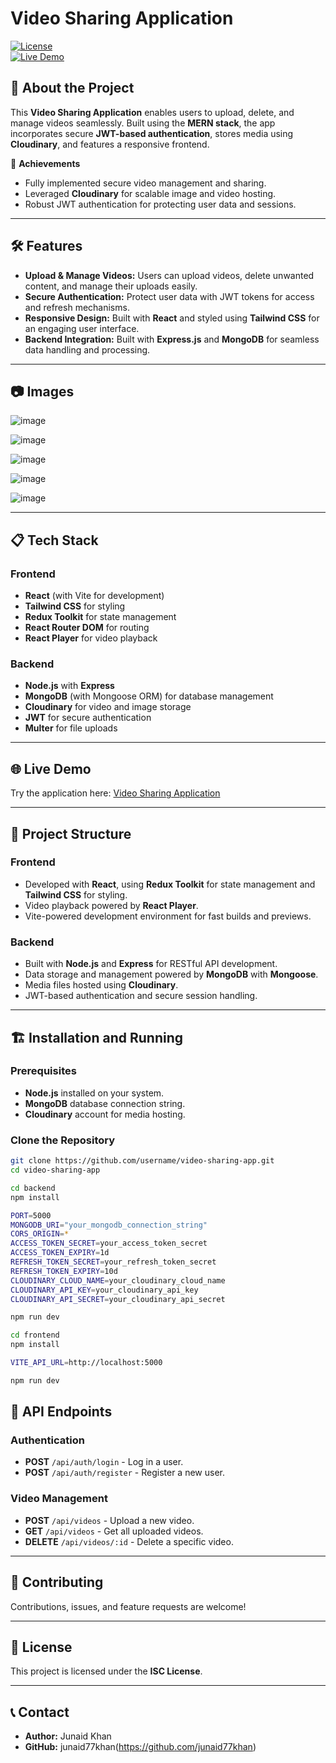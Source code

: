 # Video Sharing Application  

[![License](https://img.shields.io/badge/license-ISC-blue.svg)](LICENSE)  
[![Live Demo](https://img.shields.io/badge/Live-Demo-brightgreen.svg)](https://videi-sharing-frontend.vercel.app/)  

## 🚀 About the Project  

This **Video Sharing Application** enables users to upload, delete, and manage videos seamlessly. Built using the **MERN stack**, the app incorporates secure **JWT-based authentication**, stores media using **Cloudinary**, and features a responsive frontend.  

🎉 **Achievements**  
- Fully implemented secure video management and sharing.  
- Leveraged **Cloudinary** for scalable image and video hosting.  
- Robust JWT authentication for protecting user data and sessions.  

---

## 🛠️ Features  

- **Upload & Manage Videos:** Users can upload videos, delete unwanted content, and manage their uploads easily.  
- **Secure Authentication:** Protect user data with JWT tokens for access and refresh mechanisms.  
- **Responsive Design:** Built with **React** and styled using **Tailwind CSS** for an engaging user interface.  
- **Backend Integration:** Built with **Express.js** and **MongoDB** for seamless data handling and processing.  

---

## 📷 Images 

![image](https://github.com/user-attachments/assets/130dc84e-b411-4a2d-bd4c-a9254289450f)

![image](https://github.com/user-attachments/assets/1bee1b96-262d-45de-aa92-36a10a0f04a8)

![image](https://github.com/user-attachments/assets/68ff59a9-af30-4a72-84a1-1bf7eb64c9a5)

![image](https://github.com/user-attachments/assets/9373e279-0294-4332-abc8-5f766b456f27)

![image](https://github.com/user-attachments/assets/577c5f66-5c7a-4b06-9131-0c296ec88dbb)

---

## 📋 Tech Stack  

### Frontend  
- **React** (with Vite for development)  
- **Tailwind CSS** for styling  
- **Redux Toolkit** for state management  
- **React Router DOM** for routing  
- **React Player** for video playback  

### Backend  
- **Node.js** with **Express**  
- **MongoDB** (with Mongoose ORM) for database management  
- **Cloudinary** for video and image storage  
- **JWT** for secure authentication  
- **Multer** for file uploads  

---

## 🌐 Live Demo  

Try the application here: [Video Sharing Application](https://videi-sharing-frontend.vercel.app/)  

---

## 📂 Project Structure  

### Frontend  

- Developed with **React**, using **Redux Toolkit** for state management and **Tailwind CSS** for styling.  
- Video playback powered by **React Player**.  
- Vite-powered development environment for fast builds and previews.  

### Backend  

- Built with **Node.js** and **Express** for RESTful API development.  
- Data storage and management powered by **MongoDB** with **Mongoose**.  
- Media files hosted using **Cloudinary**.  
- JWT-based authentication and secure session handling.  

---

## 🏗️ Installation and Running  

### Prerequisites  

- **Node.js** installed on your system.  
- **MongoDB** database connection string.  
- **Cloudinary** account for media hosting.  

### Clone the Repository  

```bash  
git clone https://github.com/username/video-sharing-app.git  
cd video-sharing-app  

cd backend  
npm install

PORT=5000
MONGODB_URI="your_mongodb_connection_string"
CORS_ORIGIN=*
ACCESS_TOKEN_SECRET=your_access_token_secret
ACCESS_TOKEN_EXPIRY=1d
REFRESH_TOKEN_SECRET=your_refresh_token_secret
REFRESH_TOKEN_EXPIRY=10d
CLOUDINARY_CLOUD_NAME=your_cloudinary_cloud_name
CLOUDINARY_API_KEY=your_cloudinary_api_key
CLOUDINARY_API_SECRET=your_cloudinary_api_secret

npm run dev

cd frontend  
npm install

VITE_API_URL=http://localhost:5000

npm run dev
```

## 📄 API Endpoints  

### Authentication  
- **POST** `/api/auth/login` - Log in a user.  
- **POST** `/api/auth/register` - Register a new user.  

### Video Management  
- **POST** `/api/videos` - Upload a new video.  
- **GET** `/api/videos` - Get all uploaded videos.  
- **DELETE** `/api/videos/:id` - Delete a specific video.  

---

## 🤝 Contributing  

Contributions, issues, and feature requests are welcome!  

---

## 📄 License  

This project is licensed under the **ISC License**.  

---

## 📞 Contact  

- **Author:** Junaid Khan  
- **GitHub:** junaid77khan(https://github.com/junaid77khan)  
